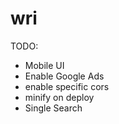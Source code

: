 wri
===

TODO:
* Mobile UI
* Enable Google Ads 
* enable specific cors
* minify on deploy
* Single Search
